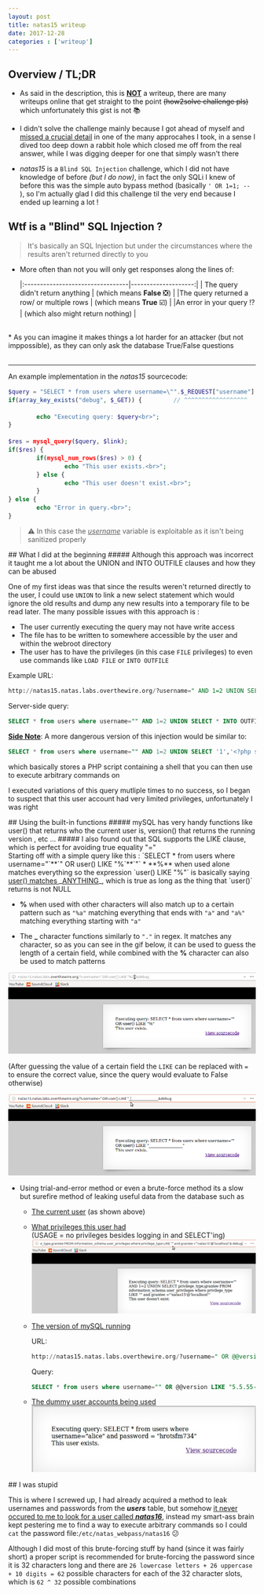 ```yaml
---
layout: post
title: natas15 writeup
date: 2017-12-28
categories : ['writeup']
---
```

## Overview / TL;DR  
* As said in the description, this is **<u>NOT</u>** a writeup, there are many writeups online that get straight to the point <s>(how2solve challenge pls)</s> which unfortunately this gist is not :books:
  
* I didn't solve the challenge mainly because I got ahead of myself and <u>missed a crucial detail</u> in one of the many approcahes I took, in a sense I dived too deep down a rabbit hole which closed me off from the real answer, while I was digging deeper for one that simply wasn't there 
  
* _natas15_ is a `Blind SQL Injection` challenge, which I did not have knowledge of before *(but I do now)*, in fact the only SQLi I knew of before this was the simple auto bypass method (basically `' OR 1=1; -- `), so I'm actually glad I did this challenge til the very end because I ended up learning a lot !

<div class="divider"></div>

## Wtf is a "Blind" SQL Injection ?
> It's basically an SQL Injection but under the circumstances where the results aren't returned directly to you
  
* More often than not you will only get responses along the lines of:  

  |:---------------------------------|--------------------:|
  | The query didn't return anything | (which means **False** :negative_squared_cross_mark:) |
  |The query returned a row/ or multiple rows | (which means **True** :ballot_box_with_check:) |
  |An error in your query :interrobang: | (which also might return nothing) |      

 <br/> 
* As you can imagine it makes things a lot harder for an attacker (but not imppossible), as they can only ask the database True/False questions

<br/>   
<br/>   
   
___  

An example implementation in the *natas15* sourcecode:
```php
$query = "SELECT * from users where username=\"".$_REQUEST["username"]."\"";
if(array_key_exists("debug", $_GET)) {         // ^^^^^^^^^^^^^^^^^^    
  
        echo "Executing query: $query<br>";
}

$res = mysql_query($query, $link);
if($res) {
        if(mysql_num_rows($res) > 0) {
                echo "This user exists.<br>";
        } else {
                echo "This user doesn't exist.<br>";
        }
} else {
        echo "Error in query.<br>";
} 
```
> :warning: In this case the *<u>username</u>* variable is exploitable as it isn't being sanitized properly

<div class="divider"></div>
## What I did at the beginning
##### Although this approach was incorrect it taught me a lot about the UNION and INTO OUTFILE clauses and how they can be abused    
  
One of my first ideas was that since the results weren't returned directly to the user, I could use `UNION` to link a new select statement which would ignore the old results and dump any new results into a temporary file to be read later. The many possible issues with this approach is :
* The user currently executing the query may not have write access 
* The file has to be written to somewhere accessible by the user and within the webroot directory 
* The user has to have the privileges (in this case `FILE` privileges) to even use commands like `LOAD FILE` or `INTO OUTFILE`

Example URL:
```sql
http://natas15.natas.labs.overthewire.org/?username=" AND 1=2 UNION SELECT * INTO OUTFILE '/tmp/out' FROM users ; --
```
Server-side query:
```sql
SELECT * from users where username="" AND 1=2 UNION SELECT * INTO OUTFILE '/tmp/out' FROM users ; -- "
```

**<u>Side Note</u>**: A more dangerous version of this injection would be similar to:
```sql
SELECT * from users where username="" AND 1=2 UNION SELECT '1','<?php system($_GET['cmd']) ?>' INTO OUTFILE '/whateverpath/directory/script.php'; -- 
```
which basically stores a PHP script containing a shell that you can then use to execute arbitrary commands on


I executed variations of this query mutliple times to no success, so I began to suspect that this user account had very limited privileges, unfortunately I was right 

<div class="divider"></div>
## Using the built-in functions
##### mySQL has very handy functions like user() that returns who the current user is, version() that returns the running version , etc ...
##### I also found out that SQL supports the LIKE clause, which is perfect for avoiding true equality "=" 
<br/>
Starting off with a simple query like this :  
`SELECT * from users where username="`**`" OR user() LIKE "%`**`"`
*  **%** when used alone matches everything so the expression `user() LIKE "%"` is basically saying <u>user() matches </u>_<u>ANYTHING</u>_, which is true as long as the thing that `user()` returns is not NULL
  
*  **%** when used with other characters will also match up to a certain pattern such as `"%a"` matching everything that ends with `"a"` and `"a%"` matching everything starting with `"a"`
  
* The **_** character functions similarly to `"."` in regex. It matches any character, so as you can see in the gif below, it can be used to guess the length of a certain field, while combined with the **%** character can also be used to match patterns

![Underscore](/assets/images/natas15-1.gif)

(After guessing the value of a certain field the `LIKE` can be replaced with `=` to ensure the correct value, since the query would evaluate to False otherwise)

![Guess](/assets/images/natas15-2.gif)

* Using trial-and-error method or even a brute-force method its a slow but surefire method of leaking useful data from the database such as 
  
  - <u>The current user</u> (as shown above)
    
  - <u>What privileges this user had</u>   
    (USAGE = no privileges besides logging in and SELECT'ing)
    ![Usage](/assets/images/natas15-3.gif)

  - <u>The version of mySQL running</u>

     URL: 
     ```sql
     http://natas15.natas.labs.overthewire.org/?username=" OR @@version LIKE "5.5.55-0%2Bdeb8u1& debug (%2B = +)
     ```
     Query: 
     ```sql
     SELECT * from users where username="" OR @@version LIKE "5.5.55-0+deb8u1"
     ```
     
  - <u>The dummy user accounts being used</u>
    ![pw](/assets/images/natas15-4.jpg)
<div class="divider"></div>
## I was stupid 

This is where I screwed up, I had already acquired a method to leak usernames and passwords from the *__users__* table, but somehow <u>it never occured to me to look for a user called </u>_**<u>natas16</u>**_, instead my smart-ass brain kept pestering me to find a way to execute arbitrary commands so I could `cat` the password file:`/etc/natas_webpass/natas16` :confused:

Although I did most of this brute-forcing stuff by hand (since it was fairly short) a proper script is recommended for brute-forcing the password since it is 32 characters long and there are `26 lowercase letters + 26 uppercase + 10 digits = 62` possible characters for each of the 32 character slots, which is `62 ^ 32` possible combinations
